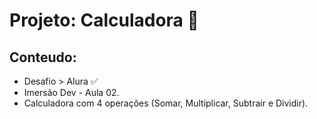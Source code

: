 # Projeto: Calculadora 🔢 

## Conteudo:
 - Desafio > Alura ✅
 - Imersão Dev - Aula 02.
 - Calculadora com 4 operações (Somar, Multiplicar, Subtrair e Dividir).
